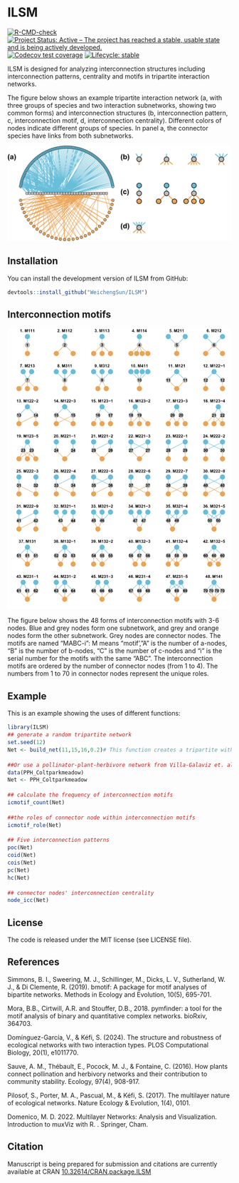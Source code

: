 
<!-- README.md is generated from README.Rmd. Please edit that file -->

# ILSM

<!-- badges: start -->
<!--[![CRAN_Status](http://www.r-pkg.org/badges/version/ILSM)](https://cran.r-project.org/package=ILSM) -->

[![R-CMD-check](https://github.com/WeichengSun/ILSM/actions/workflows/R-CMD-check.yaml/badge.svg)](https://github.com/WeichengSun/ILSM/actions/workflows/R-CMD-check.yaml)
[![Project Status: Active – The project has reached a stable, usable
state and is being actively
developed.](https://www.repostatus.org/badges/latest/active.svg)](https://www.repostatus.org/#active)
[![Codecov test
coverage](https://codecov.io/gh/WeichengSun/ILSM/graph/badge.svg)](https://app.codecov.io/gh/WeichengSun/ILSM)
[![Lifecycle:
stable](https://img.shields.io/badge/lifecycle-Stable-blue.svg)](https://lifecycle.r-lib.org/articles/stages.html##Stable)

<!-- badges: end -->

ILSM is designed for analyzing interconnection structures including
interconnection patterns, centrality and motifs in tripartite
interaction networks.

The figure below shows an example tripartite interaction network (a,
with three groups of species and two interaction subnetworks, showing
two common forms) and interconnection structures (b, interconnection
pattern, c, interconnection motif, d, interconnection centrality).
Different colors of nodes indicate different groups of species. In panel
a, the connector species have links from both subnetworks.

![](man/figure/pattern.png)

## Installation

You can install the development version of ILSM from GitHub:

``` r
devtools::install_github("WeichengSun/ILSM")
```

## Interconnection motifs

![](man/figure/motif_ILSM.png)

The figure below shows the 48 forms of interconnection motifs with 3-6
nodes. Blue and grey nodes form one subnetwork, and grey and orange
nodes form the other subnetwork. Grey nodes are connector nodes. The
motifs are named “MABC-i”: M means “motif’,”A” is the number of a-nodes,
“B” is the number of b-nodes, “C” is the number of c-nodes and “i” is
the serial number for the motifs with the same “ABC”. The
interconnection motifs are ordered by the number of connector nodes
(from 1 to 4). The numbers from 1 to 70 in connector nodes represent the
unique roles.

## Example

This is an example showing the uses of different functions:

``` r
library(ILSM)
## generate a random tripartite network
set.seed(12)
Net <- build_net(11,15,16,0.2)# This function creates a tripartite with 11,15, 16 nodes in three groups and the connectivity is 0.2 

##Or use a pollinator-plant-herbivore network from Villa-Galaviz et. al. 2020. Journal of Animal Ecology.
data(PPH_Coltparkmeadow)
Net <- PPH_Coltparkmeadow

## calculate the frequency of interconnection motifs
icmotif_count(Net)

##the roles of connector node within interconnection motifs
icmotif_role(Net)

## Five interconnection patterns
poc(Net)
coid(Net)
cois(Net)
pc(Net)
hc(Net)

## connector nodes' interconnection centrality
node_icc(Net)
```

## License

The code is released under the MIT license (see LICENSE file).

## References

Simmons, B. I., Sweering, M. J., Schillinger, M., Dicks, L. V.,
Sutherland, W. J., & Di Clemente, R. (2019). bmotif: A package for motif
analyses of bipartite networks. Methods in Ecology and Evolution, 10(5),
695-701.

Mora, B.B., Cirtwill, A.R. and Stouffer, D.B., 2018. pymfinder: a tool
for the motif analysis of binary and quantitative complex networks.
bioRxiv, 364703.

Domínguez-García, V., & Kéfi, S. (2024). The structure and robustness of
ecological networks with two interaction types. PLOS Computational
Biology, 20(1), e1011770.

Sauve, A. M., Thébault, E., Pocock, M. J., & Fontaine, C. (2016). How
plants connect pollination and herbivory networks and their contribution
to community stability. Ecology, 97(4), 908-917.

Pilosof, S., Porter, M. A., Pascual, M., & Kéfi, S. (2017). The
multilayer nature of ecological networks. Nature Ecology & Evolution,
1(4), 0101.

Domenico, M. D. 2022. Multilayer Networks: Analysis and Visualization.
Introduction to muxViz with R. . Springer, Cham.

## Citation

Manuscript is being prepared for submission and citations are currently
available at CRAN
[10.32614/CRAN.package.ILSM](https://cran.r-project.org/web/packages/ILSM/index.html)
